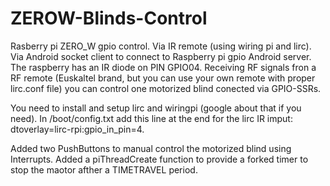 # ZEROW-Blinds-Control
Rasberry pi ZERO_W gpio control. Via IR remote (using wiring pi and lirc). Via Android socket client to connect to Raspberry pi gpio Android server. The raspberry has an IR diode on PIN GPIO04. Receiving RF signals fron a RF remote (Euskaltel brand, but you can use your own remote with proper lirc.conf file) you can control one motorized blind conected via GPIO-SSRs.

You need to install and setup lirc and wiringpi (google about that if you need). In /boot/config.txt add this line at the end for the lirc IR imput: dtoverlay=lirc-rpi:gpio_in_pin=4.

Added two PushButtons to manual control the motorized blind using Interrupts.
Added a piThreadCreate function to provide a forked timer to stop the maotor afther a TIMETRAVEL period.

